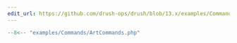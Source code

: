```yaml
---
edit_url: https://github.com/drush-ops/drush/blob/13.x/examples/Commands/ArtCommands.php
---
```


```php
--8<-- "examples/Commands/ArtCommands.php"
```
